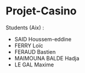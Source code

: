 # Projet-Casino

Students (Aix) :

- SAID Houssem-eddine
- FERRY Loïc
- FERAUD Bastien
- MAIMOUNA BALDE Hadja
- LE GAL Maxime

